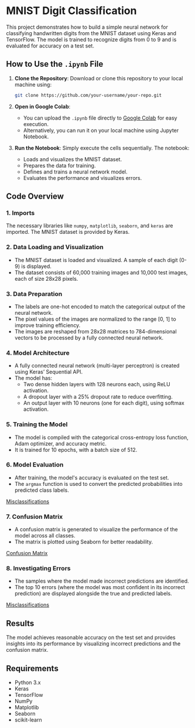# MNIST Digit Classification

This project demonstrates how to build a simple neural network for classifying handwritten digits from the MNIST dataset using Keras and TensorFlow. The model is trained to recognize digits from 0 to 9 and is evaluated for accuracy on a test set.

## How to Use the `.ipynb` File

1. **Clone the Repository**: Download or clone this repository to your local machine using:
    ```bash
    git clone https://github.com/your-username/your-repo.git
    ```
   
2. **Open in Google Colab**: 
   - You can upload the `.ipynb` file directly to [Google Colab](https://colab.research.google.com/) for easy execution.
   - Alternatively, you can run it on your local machine using Jupyter Notebook.

3. **Run the Notebook**: Simply execute the cells sequentially. The notebook:
    - Loads and visualizes the MNIST dataset.
    - Prepares the data for training.
    - Defines and trains a neural network model.
    - Evaluates the performance and visualizes errors.

## Code Overview

### 1. **Imports**

The necessary libraries like `numpy`, `matplotlib`, `seaborn`, and `keras` are imported. The MNIST dataset is provided by Keras.

### 2. **Data Loading and Visualization**

- The MNIST dataset is loaded and visualized. A sample of each digit (0-9) is displayed.
- The dataset consists of 60,000 training images and 10,000 test images, each of size 28x28 pixels.

### 3. **Data Preparation**

- The labels are one-hot encoded to match the categorical output of the neural network.
- The pixel values of the images are normalized to the range [0, 1] to improve training efficiency.
- The images are reshaped from 28x28 matrices to 784-dimensional vectors to be processed by a fully connected neural network.

### 4. **Model Architecture**

- A fully connected neural network (multi-layer perceptron) is created using Keras’ Sequential API.
- The model has:
  - Two dense hidden layers with 128 neurons each, using ReLU activation.
  - A dropout layer with a 25% dropout rate to reduce overfitting.
  - An output layer with 10 neurons (one for each digit), using softmax activation.

### 5. **Training the Model**

- The model is compiled with the categorical cross-entropy loss function, Adam optimizer, and accuracy metric.
- It is trained for 10 epochs, with a batch size of 512.

### 6. **Model Evaluation**

- After training, the model's accuracy is evaluated on the test set.
- The `argmax` function is used to convert the predicted probabilities into predicted class labels.

[Misclassifications](https://ibb.co/1ZSD3F7)

### 7. **Confusion Matrix**

- A confusion matrix is generated to visualize the performance of the model across all classes.
- The matrix is plotted using Seaborn for better readability.

[Confusion Matrix](https://ibb.co/gmRhqqf)

### 8. **Investigating Errors**

- The samples where the model made incorrect predictions are identified.
- The top 10 errors (where the model was most confident in its incorrect prediction) are displayed alongside the true and predicted labels.

[Misclassifications](https://ibb.co/pXHLMDp)

## Results

The model achieves reasonable accuracy on the test set and provides insights into its performance by visualizing incorrect predictions and the confusion matrix.

## Requirements

- Python 3.x
- Keras
- TensorFlow
- NumPy
- Matplotlib
- Seaborn
- scikit-learn
